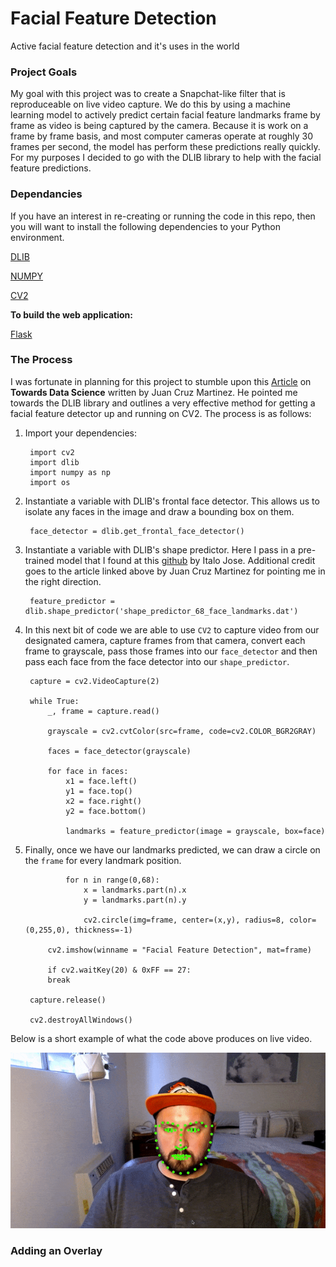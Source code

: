 # Facial Feature Detection
Active facial feature detection and it's uses in the world

### Project Goals
My goal with this project was to create a Snapchat-like filter that is reproduceable on live video capture. We do this by using a machine learning model to actively predict certain facial feature landmarks frame by frame as video is being captured by the camera. Because it is work on a frame by frame basis, and most computer cameras operate at roughly 30 frames per second, the model has perform these predictions really quickly. For my purposes I decided to go with the DLIB library to help with the facial feature predictions. 

### Dependancies
If you have an interest in re-creating or running the code in this repo, then you will want to install the following dependencies to your Python environment.

[DLIB](http://dlib.net/)

[NUMPY](https://numpy.org/doc/)

[CV2](https://docs.opencv.org/master/d6/d00/tutorial_py_root.html)

**To build the web application:**

[Flask](https://flask.palletsprojects.com/en/2.0.x/)

### The Process
I was fortunate in planning for this project to stumble upon this [Article](https://towardsdatascience.com/detecting-face-features-with-python-30385aee4a8e) on **Towards Data Science** written by Juan Cruz Martinez. He pointed me towards the DLIB library and outlines a very effective method for getting a facial feature detector up and running on CV2. The process is as follows:

1. Import your dependencies:
   
        import cv2
        import dlib
        import numpy as np
        import os

2. Instantiate a variable with DLIB's frontal face detector. This allows us to isolate any faces in the image and draw a bounding box on them. 
   
        face_detector = dlib.get_frontal_face_detector()
    
    
3. Instantiate a variable with DLIB's shape predictor. Here I pass in a pre-trained model that I found at this [github](https://github.com/italojs/facial-landmarks-recognition) by Italo Jose. Additional credit goes to the article linked above by Juan Cruz Martinez for pointing me in the right direction. 

        feature_predictor = dlib.shape_predictor('shape_predictor_68_face_landmarks.dat')
        
4. In this next bit of code we are able to use `CV2` to capture video from our designated camera, capture frames from that camera, convert each frame to grayscale, pass those frames into our `face_detector` and then pass each face from the face detector into our `shape_predictor`.

        capture = cv2.VideoCapture(2)

        while True:
            _, frame = capture.read()
    
            grayscale = cv2.cvtColor(src=frame, code=cv2.COLOR_BGR2GRAY)

            faces = face_detector(grayscale)

            for face in faces:
                x1 = face.left()
                y1 = face.top()
                x2 = face.right()
                y2 = face.bottom()

                landmarks = feature_predictor(image = grayscale, box=face)
                
5. Finally, once we have our landmarks predicted, we can draw a circle on the `frame` for every landmark position. 


                for n in range(0,68):
                    x = landmarks.part(n).x
                    y = landmarks.part(n).y
            
                    cv2.circle(img=frame, center=(x,y), radius=8, color= (0,255,0), thickness=-1)
    
            cv2.imshow(winname = "Facial Feature Detection", mat=frame)
        
            if cv2.waitKey(20) & 0xFF == 27:
            break
    
        capture.release()

        cv2.destroyAllWindows()
        
Below is a short example of what the code above produces on live video. 

![](https://github.com/scottwilliamhines/facial_feature_detection/blob/main/facial_detection_gif.gif)

### Adding an Overlay


        